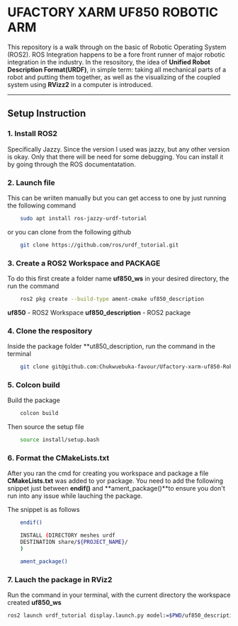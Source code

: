 # UFACTORY XARM UF850 ROBOTIC ARM

This repository is a walk through on the basic of Robotic Operating System (ROS2). ROS Integration happens to be a fore front runner of major robotic integration in the industry. In the resository, the idea of **Unified Robot Description Format(URDF)**, in simple term: taking all mechanical parts of a robot and putting them together, as well as the visualizing of the coupled system using **RVizz2** in a computer is introduced. 

---

## Setup Instruction

### 1. **Install ROS2** 
Specifically Jazzy. Since the version I used was jazzy, but any other version is okay. Only that there will be need for some debugging. You can install it by going through the ROS documentatation.

### 2. **Launch file** 
This can be wriiten manually but you can get access to one by just running the following command

```bash
    sudo apt install ros-jazzy-urdf-tutorial
```
or you can clone from the following github

```bash
    git clone https://github.com/ros/urdf_tutorial.git
```

### 3. **Create a ROS2 Workspace and PACKAGE** 
To do this first create a folder name **uf850_ws** in your desired directory, the run the command
```bash
    ros2 pkg create --build-type ament-cmake uf850_description
```

**uf850** - ROS2 Workspace
**uf850_description** - ROS2 package

### 4. Clone the respository
Inside the package folder **ut850_description, run the command in the terminal
```bash
    git clone git@github.com:Chukwuebuka-favour/Ufactory-xarm-uf850-Robotic-Arm.git
```

### 5. **Colcon build**

Build the package
```bash
    colcon build
```
Then source the setup file
```bash
    source install/setup.bash
```

### 6. Format the CMakeLists.txt
After you ran the cmd for creating you workspace and package a file **CMakeLists.txt** was added to yor package. You need to add the following snippet just between **endif()** and **ament_package()**to ensure you don't run into any issue while lauching the package.

The snippet is as follows

```bash
    endif()

    INSTALL (DIRECTORY meshes urdf
    DESTINATION share/${PROJECT_NAME}/
    )

    ament_package()

```

### 7. Lauch the package in RViz2
Run the command in your terminal, with the current directory the workspace created **uf850_ws**
```bash
ros2 launch urdf_tutorial display.launch.py model:=$PWD/uf850_description/urdf/uf850.urdf
```
